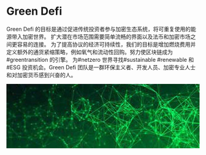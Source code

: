 # Green Defi

Green Defi 的目标是通过促进传统投资者参与加密生态系统，将可重复使用的能源带入加密世界。 扩大潜在市场范围需要简单流畅的界面以及法币和加密市场之间更容易的连接。 为了提高协议的经济可持续性，我们的目标是增加燃烧费用并定义额外的通货紧缩策略，例如氧气和流动性回购。努力使区块链成为#greentransition 的引擎。 为#netzero 世界寻找#sustainable #renewable 和#ESG 投资机会。Green Defi 团队是一群环保主义者、开发人员、加密专业人士和对加密货币感到兴奋的人。

![1080x360](1080x360.jpg)
